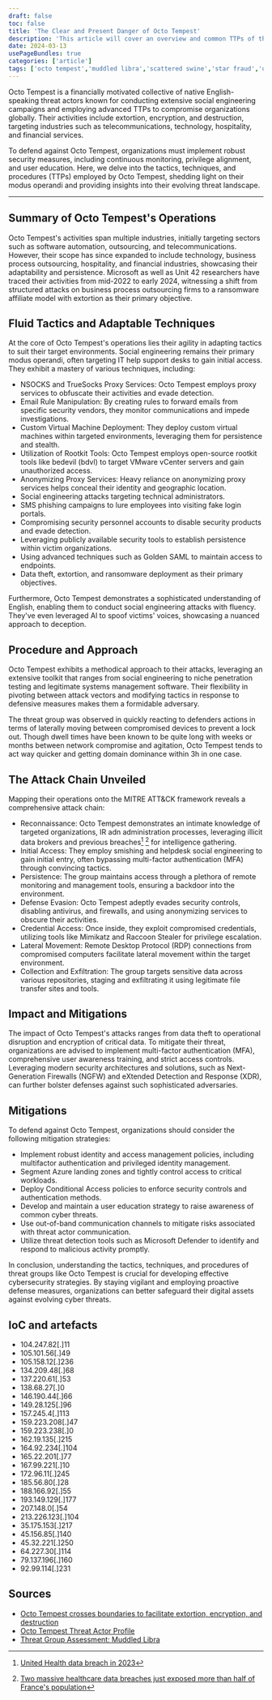 ```yaml
---
draft: false
toc: false
title: 'The Clear and Present Danger of Octo Tempest'
description: 'This article will cover an overview and common TTPs of the APT group Octo Tempest. '
date: 2024-03-13
usePageBundles: true
categories: ['article'] 
tags: ['octo tempest','muddled libra','scattered swine','star fraud','unc3944','scattered spider','social engineering','ransomware','black cat'] 
---
```

 
 
Octo Tempest is a financially motivated collective of native English-speaking threat actors known for conducting extensive social engineering campaigns and employing advanced TTPs to compromise organizations globally. Their activities include extortion, encryption, and destruction, targeting industries such as telecommunications, technology, hospitality, and financial services. 

To defend against Octo Tempest, organizations must implement robust security measures, including continuous monitoring, privilege alignment, and user education. Here, we delve into the tactics, techniques, and procedures (TTPs) employed by Octo Tempest, shedding light on their modus operandi and providing insights into their evolving threat landscape.
 
<!--more-->
***
 
## Summary of Octo Tempest's Operations

Octo Tempest's activities span multiple industries, initially targeting sectors such as software automation, outsourcing, and telecommunications. However, their scope has since expanded to include technology, business process outsourcing, hospitality, and financial industries, showcasing their adaptability and persistence. Microsoft as well as Unit 42 researchers have traced their activities from mid-2022 to early 2024, witnessing a shift from structured attacks on business process outsourcing firms to a ransomware affiliate model with extortion as their primary objective.

## Fluid Tactics and Adaptable Techniques

At the core of Octo Tempest's operations lies their agility in adapting tactics to suit their target environments. Social engineering remains their primary modus operandi, often targeting IT help support desks to gain initial access. They exhibit a mastery of various techniques, including:

- NSOCKS and TrueSocks Proxy Services: Octo Tempest employs proxy services to obfuscate their activities and evade detection.
- Email Rule Manipulation: By creating rules to forward emails from specific security vendors, they monitor communications and impede investigations.
- Custom Virtual Machine Deployment: They deploy custom virtual machines within targeted environments, leveraging them for persistence and stealth.
- Utilization of Rootkit Tools: Octo Tempest employs open-source rootkit tools like bedevil (bdvl) to target VMware vCenter servers and gain unauthorized access.
- Anonymizing Proxy Services: Heavy reliance on anonymizing proxy services helps conceal their identity and geographic location.
- Social engineering attacks targeting technical administrators.
- SMS phishing campaigns to lure employees into visiting fake login portals.
- Compromising security personnel accounts to disable security products and evade detection.
- Leveraging publicly available security tools to establish persistence within victim organizations.
- Using advanced techniques such as Golden SAML to maintain access to endpoints.
- Data theft, extortion, and ransomware deployment as their primary objectives.

Furthermore, Octo Tempest demonstrates a sophisticated understanding of English, enabling them to conduct social engineering attacks with fluency. They've even leveraged AI to spoof victims' voices, showcasing a nuanced approach to deception. 

## Procedure and Approach

Octo Tempest exhibits a methodical approach to their attacks, leveraging an extensive toolkit that ranges from social engineering to niche penetration testing and legitimate systems management software. Their flexibility in pivoting between attack vectors and modifying tactics in response to defensive measures makes them a formidable adversary. 

The threat group was observed in quickly reacting to defenders actions in terms of laterally moving between compromised devices to prevent a lock out. Though dwell times have been known to be quite long with weeks or months between network compromise and agitation, Octo Tempest tends to act way quicker and getting domain dominance within 3h in one case. 

## The Attack Chain Unveiled

Mapping their operations onto the MITRE ATT&CK framework reveals a comprehensive attack chain:

- Reconnaissance: Octo Tempest demonstrates an intimate knowledge of targeted organizations, IR adn administration processes, leveraging illicit data brokers and previous breaches[^fn1] [^fn2] for intelligence gathering.
- Initial Access: They employ smishing and helpdesk social engineering to gain initial entry, often bypassing multi-factor authentication (MFA) through convincing tactics.
- Persistence: The group maintains access through a plethora of remote monitoring and management tools, ensuring a backdoor into the environment.
- Defense Evasion: Octo Tempest adeptly evades security controls, disabling antivirus, and firewalls, and using anonymizing services to obscure their activities.
- Credential Access: Once inside, they exploit compromised credentials, utilizing tools like Mimikatz and Raccoon Stealer for privilege escalation.
- Lateral Movement: Remote Desktop Protocol (RDP) connections from compromised computers facilitate lateral movement within the target environment.
- Collection and Exfiltration: The group targets sensitive data across various repositories, staging and exfiltrating it using legitimate file transfer sites and tools.

[^fn1]: [United Health data breach in 2023](https://eu.usatoday.com/story/news/health/2024/03/05/unitedhealth-cyberattack-disrupts-records-billing-security/72849687007/) 
[^fn2]: [Two massive healthcare data breaches just exposed more than half of France's population](https://www.itpro.com/security/data-breaches/two-massive-healthcare-data-breaches-just-exposed-more-than-half-of-frances-population)

## Impact and Mitigations

The impact of Octo Tempest's attacks ranges from data theft to operational disruption and encryption of critical data. To mitigate their threat, organizations are advised to implement multi-factor authentication (MFA), comprehensive user awareness training, and strict access controls. Leveraging modern security architectures and solutions, such as Next-Generation Firewalls (NGFW) and eXtended Detection and Response (XDR), can further bolster defenses against such sophisticated adversaries.

## Mitigations
To defend against Octo Tempest, organizations should consider the following mitigation strategies:

- Implement robust identity and access management policies, including multifactor authentication and privileged identity management.
- Segment Azure landing zones and tightly control access to critical workloads.
- Deploy Conditional Access policies to enforce security controls and authentication methods.
- Develop and maintain a user education strategy to raise awareness of common cyber threats.
- Use out-of-band communication channels to mitigate risks associated with threat actor communication.
- Utilize threat detection tools such as Microsoft Defender to identify and respond to malicious activity promptly.

In conclusion, understanding the tactics, techniques, and procedures of threat groups like Octo Tempest is crucial for developing effective cybersecurity strategies. By staying vigilant and employing proactive defense measures, organizations can better safeguard their digital assets against evolving cyber threats. 

## IoC and artefacts 
- 104.247.82[.]11
- 105.101.56[.]49
- 105.158.12[.]236
- 134.209.48[.]68
- 137.220.61[.]53
- 138.68.27[.]0
- 146.190.44[.]66
- 149.28.125[.]96
- 157.245.4[.]113
- 159.223.208[.]47
- 159.223.238[.]0
- 162.19.135[.]215
- 164.92.234[.]104
- 165.22.201[.]77
- 167.99.221[.]10
- 172.96.11[.]245
- 185.56.80[.]28
- 188.166.92[.]55
- 193.149.129[.]177
- 207.148.0[.]54
- 213.226.123[.]104
- 35.175.153[.]217
- 45.156.85[.]140
- 45.32.221[.]250
- 64.227.30[.]114
- 79.137.196[.]160
- 92.99.114[.]231

## Sources 
- [Octo Tempest crosses boundaries to facilitate extortion, encryption, and destruction](https://www.microsoft.com/en-us/security/blog/2023/10/25/octo-tempest-crosses-boundaries-to-facilitate-extortion-encryption-and-destruction/)
- [Octo Tempest Threat Actor Profile](https://thecyberwire.com/podcasts/microsoft-threat-intelligence/5/notes)
- [Threat Group Assessment: Muddled Libra](https://unit42.paloaltonetworks.com/muddled-libra/)